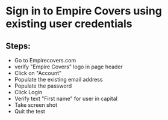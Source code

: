 # Sign in to Empire Covers using existing user credentials 

## Steps:

 - Go to Empirecovers.com 
 - verify "Empire Covers" logo in page header  
 - Click on "Account" 
 - Populate the existing email address 
 - Populate the password 
 - Click Login 
 - Verify text "First name" for user in capital 
 - Take screen shot 
 - Quit the test 
 